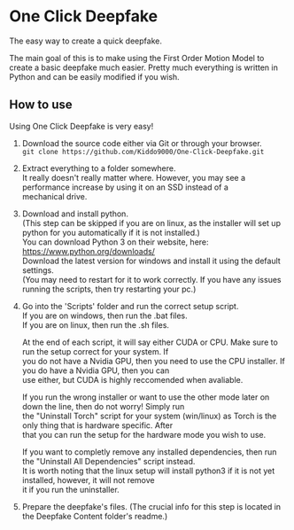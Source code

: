 # One Click Deepfake
The easy way to create a quick deepfake.

The main goal of this is to make using the First Order Motion Model to create a basic deepfake much easier.
Pretty much everything is written in Python and can be easily modified if you wish.

## How to use
Using One Click Deepfake is very easy!

1. Download the source code either via Git or through your browser.  
`git clone https://github.com/Kiddo9000/One-Click-Deepfake.git`

2. Extract everything to a folder somewhere.  
   It really doesn't really matter where. However, you may see a performance increase by using it on an SSD instead of a  
   mechanical drive.

3. Download and install python.  
   (This step can be skipped if you are on linux, as the installer will set up python for you automatically if it is not installed.)  
   You can download Python 3 on their website, here: https://www.python.org/downloads/  
   Download the latest version for windows and install it using the default settings.  
   (You may need to restart for it to work correctly. If you have any issues running the scripts, then try restarting your pc.)

4. Go into the 'Scripts' folder and run the correct setup script.  
   If you are on windows, then run the .bat files.  
   If you are on linux, then run the .sh files.  
      
   At the end of each script, it will say either CUDA or CPU. Make sure to run the setup correct for your system. If  
   you do not have a Nvidia GPU, then you need to use the CPU installer. If you do have a Nvidia GPU, then you can  
   use either, but CUDA is highly reccomended when avaliable.  
      
   If you run the wrong installer or want to use the other mode later on down the line, then do not worry! Simply run  
   the "Uninstall Torch" script for your system (win/linux) as Torch is the only thing that is hardware specific. After  
   that you can run the setup for the hardware mode you wish to use.  
      
   If you want to completly remove any installed dependencies, then run the "Uninstall All Dependencies" script instead.  
   It is worth noting that the linux setup will install python3 if it is not yet installed, however, it will not remove  
   it if you run the uninstaller.
   
5. Prepare the deepfake's files.
   (The crucial info for this step is located in the Deepfake Content folder's readme.)  
